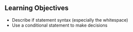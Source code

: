 ## **Learning Objectives**
- Describe if statement syntax (especially the whitespace)
- Use a conditional statement to make decisions